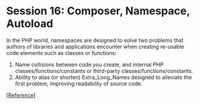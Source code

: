 # Session 16: Composer, Namespace, Autoload

In the PHP world, namespaces are designed to solve two problems that authors of libraries and applications encounter when creating re-usable code elements such as classes or functions:

1. Name collisions between code you create, and internal PHP classes/functions/constants or third-party classes/functions/constants.
2. Ability to alias (or shorten) Extra_Long_Names designed to alleviate the first problem, improving readability of source code.

[[Reference](https://https://www.w3schools.com/php/php_namespaces.asp)]
